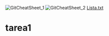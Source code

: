 ![GitCheatSheet_1](https://user-images.githubusercontent.com/115891274/201484057-bc4a1a14-7f8f-4eb0-8c29-86ff89ac7811.png)
![GitCheatSheet_2](https://user-images.githubusercontent.com/115891274/201484061-f8ea4b87-16c5-4cfc-9f9f-ae04fce7bd3e.svg)
[Lista.txt](https://github.com/vanleiva/tarea1/files/9995408/Lista.txt)
# tarea1
